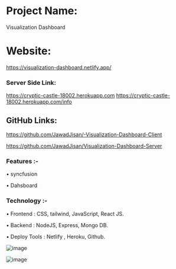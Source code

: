 # Project Name:
Visualization Dashboard

# Website:
https://visualization-dashboard.netlify.app/


### Server Side Link:
https://cryptic-castle-18002.herokuapp.com
https://cryptic-castle-18002.herokuapp.com/info


## GitHub Links:
https://github.com/JawadJisan/-Visualization-Dashboard-Client

https://github.com/JawadJisan/Visualization-Dashboard-Server


### Features :-

• syncfusion

• Dahsboard


### Technology :-

• Frontend : CSS, tailwind, JavaScript, React JS. 

• Backend : NodeJS, Express, Mongo DB.

• Deploy Tools : Netlify , Heroku, Github.

<!--  -->
![image](https://i.ibb.co/VSG0GnV/Untitled-1.jpg)


![image](https://i.ibb.co/MPN5hr4/screencapture-visualization-dashboard-netlify-app-2022-08-10-19-15-13.png)

